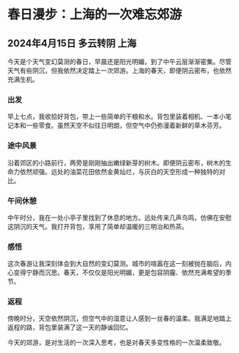 # 春日漫步：上海的一次难忘郊游

## 2024年4月15日 多云转阴 上海

今天是个天气变幻莫测的春日，早晨还是阳光明媚，到了中午云层渐渐密集。尽管天气有些阴沉，但我依然决定踏上一次郊游。上海的春天，即便阴云密布，也依然充满生机。

### 出发

早上七点，我收拾好背包，带上一些简单的干粮和水。背包里装着相机、一本小笔记本和一些零食。虽然天空不似往日明朗，但空气中仍弥漫着新鲜的草木芬芳。

### 途中风景

沿着郊区的小路前行，两旁是刚刚抽出嫩绿新芽的树木。即便阴云密布，树木的生命力依然顽强。远处的油菜花田依然金黄灿烂，与灰白的天空形成一种独特的对比。

### 午间休憩

中午时分，我在一处小亭子里找到了休息的地方。远处传来几声鸟鸣，仿佛在安慰这阴沉的天气。我打开背包，享用了简单却温暖的三明治和热茶。

### 感悟

这次春游让我深刻体会到大自然的变幻莫测。城市的喧嚣在这一刻被抛在脑后，内心变得宁静而沉思。春天，不仅仅是阳光明媚，更是包容阴霾、依然充满希望的季节。

### 返程

傍晚时分，天空依然阴沉，但空气中的湿意让人感到一丝春的温柔。我满足地踏上返程的路，背包里装满了这一天的静谧回忆。

今天的郊游，是对生活的一次深入思考，也是对春天多变性格的一次温柔致敬。


